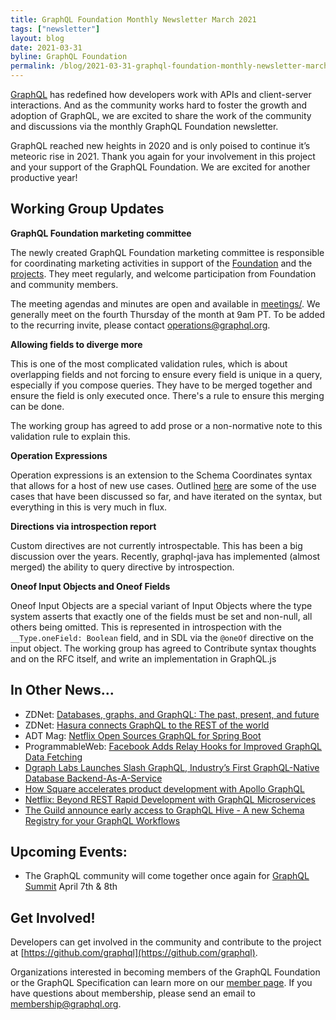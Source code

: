 ```yaml
---
title: GraphQL Foundation Monthly Newsletter March 2021
tags: ["newsletter"]
layout: blog
date: 2021-03-31
byline: GraphQL Foundation
permalink: /blog/2021-03-31-graphql-foundation-monthly-newsletter-march-2021
---
```


[GraphQL](https://graphql.org/) has redefined how developers work with APIs and client-server interactions. And as the community works hard to foster the growth and adoption of GraphQL, we are excited to share the work of the community and discussions via the monthly GraphQL Foundation newsletter.

GraphQL reached new heights in 2020 and is only poised to continue it’s meteoric rise in 2021. Thank you again for your involvement in this project and your support of the GraphQL Foundation. We are excited for another productive year!

## Working Group Updates

**GraphQL Foundation marketing committee**

The newly created GraphQL Foundation marketing committee is responsible for coordinating marketing activities in support of the [Foundation](https://foundation.graphql.org/) and the [projects](https://github.com/graphql). They meet regularly, and welcome participation from Foundation and community members.

The meeting agendas and minutes are open and available in [meetings/](https://github.com/graphql/marketing/blob/main/meetings). We generally meet on the fourth Thursday of the month at 9am PT. To be added to the recurring invite, please contact operations@graphql.org.

**Allowing fields to diverge more**

This is one of the most complicated validation rules, which is about overlapping fields and not forcing to ensure every field is unique in a query, especially if you compose queries. They have to be merged together and ensure the field is only executed once. There's a rule to ensure this merging can be done.

The working group has agreed to add prose or a non-normative note to this validation rule to explain this. 

**Operation Expressions**

Operation expressions is an extension to the Schema Coordinates syntax that allows for a host of new use cases. Outlined [here](https://github.com/graphql/graphql-spec/pull/823) are  some of the use cases that have been discussed so far, and have iterated on the syntax, but everything in this is very much in flux. 

**Directions via introspection report**

Custom directives are not currently introspectable. This has been a big discussion over the years. Recently, graphql-java has implemented (almost merged) the ability to query directive by introspection. 

**Oneof Input Objects and Oneof Fields**

Oneof Input Objects are a special variant of Input Objects where the type system asserts that exactly one of the fields must be set and non-null, all others being omitted. This is represented in introspection with the `__Type.oneField: Boolean` field, and in SDL via the `@oneOf` directive on the input object. The working group has agreed to Contribute syntax thoughts and on the RFC itself, and write an implementation in GraphQL.js

## In Other News...

*   ZDNet: [Databases, graphs, and GraphQL: The past, present, and future](https://www.zdnet.com/article/databases-graphs-and-graphql-past-present-and-future/)
*   ZDNet: [Hasura connects GraphQL to the REST of the world](https://www.zdnet.com/article/hasura-connects-graphql-to-the-rest-of-the-world/)
*   ADT Mag: [Netflix Open Sources GraphQL for Spring Boot](https://adtmag.com/articles/2021/02/17/netflix-open-sources-graphql-for-spring-boot.aspx)
*   ProgrammableWeb: [Facebook Adds Relay Hooks for Improved GraphQL Data Fetching](https://www.programmableweb.com/news/facebook-adds-relay-hooks-improved-graphql-data-fetching/brief/2021/03/11)
*   [Dgraph Labs Launches Slash GraphQL, Industry’s First GraphQL-Native Database Backend-As-A-Service](https://www.globenewswire.com/news-release/2020/09/10/2091563/0/en/Dgraph-Labs-Launches-Slash-GraphQL-Industry-s-First-GraphQL-Native-Database-Backend-As-A-Service.html)
*   [How Square accelerates product development with Apollo GraphQL](https://www.apollographql.com/blog/how-square-accelerates-product-development-with-apollo-graphql/)
*   [Netflix: Beyond REST Rapid Development with GraphQL Microservices](https://netflixtechblog.com/beyond-rest-1b76f7c20ef6)
*   [The Guild announce early access to GraphQL Hive - A new Schema Registry for your GraphQL Workflows](https://the-guild.dev/blog/graphql-hive-preview)

## Upcoming Events:

*   The GraphQL community will come together once again for [GraphQL Summit](https://summit.graphql.com/) April 7th & 8th

## Get Involved!

Developers can get involved in the community and contribute to the project at [https://github.com/graphql](https://github.com/graphql).

Organizations interested in becoming members of the GraphQL Foundation or the GraphQL Specification can learn more on our [member page](https://foundation.graphql.org/join). If you have questions about membership, please send an email to membership@graphql.org.
